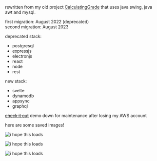 rewritten from my old project <a href="https://github.com/adabingw/CalculatingGrade">CalculatingGrade</a> that uses java swing, java awt and mysql.

first migration: August 2022 (deprecated) <br />
second migration: August 2023

deprecated stack:
<ul>
  <li>postgresql</li>
  <li>expressjs</li>
  <li>electronjs</li>
  <li>react</li>
  <li>node</li>
  <li>rest</li>
</ul>

new stack:
<ul>
  <li>svelte</li>
  <li>dynamodb</li>
  <li>appsync</li>
  <li>graphql</li>
</ul>

~~<a href="https://main--transcendent-marigold-f5980e.netlify.app/">check it out</a>~~
demo down for maintenance after losing my AWS account

here are some saved images!

![i hope this loads](https://i.imgur.com/SWFR8la.jpg)

![i hope this loads](https://i.imgur.com/dg403PI.jpg)

![i hope this loads](https://i.imgur.com/HZ3jH1v.jpg)

